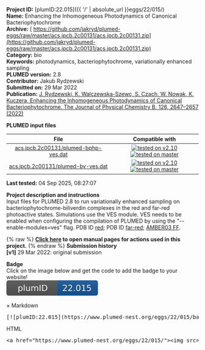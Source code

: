 **Project ID:** [plumID:22.015]({{ '/' | absolute_url }}eggs/22/015/)  
**Name:**  Enhancing the Inhomogeneous Photodynamics of Canonical Bacteriophytochrome  
**Archive:** [ https://github.com/jakryd/plumed-eggs/raw/master/acs.jpcb.2c00131/acs.jpcb.2c00131.zip](https://github.com/jakryd/plumed-eggs/raw/master/acs.jpcb.2c00131/acs.jpcb.2c00131.zip)  
**Category:**  bio  
**Keywords:**  photodynamics, bacteriophytochrome, variationally enhanced sampling  
**PLUMED version:**  2.8  
**Contributor:**  Jakub Rydzewski  
**Submitted on:** 29 Mar 2022  
**Publication:** [J. Rydzewski, K. Walczewska-Szewc, S. Czach, W. Nowak, K. Kuczera, Enhancing the Inhomogeneous Photodynamics of Canonical Bacteriophytochrome. The Journal of Physical Chemistry B. 126, 2647–2657 (2022)](http://dx.doi.org/10.1021/acs.jpcb.2c00131)  
  
**PLUMED input files**  
  
| File     | Compatible with |  
|:--------:|:--------:|  
| [acs.jpcb.2c00131/plumed-bphp-ves.dat](./data/acs.jpcb.2c00131/plumed-bphp-ves.dat.md) |  [![tested on v2.10](https://img.shields.io/badge/v2.10-passing-green.svg)](data/acs.jpcb.2c00131/plumed-bphp-ves.dat.plumed.stderr) [![tested on master](https://img.shields.io/badge/master-passing-green.svg)](data/acs.jpcb.2c00131/plumed-bphp-ves.dat.plumed_master.stderr) |  
| [acs.jpcb.2c00131/plumed-bv-ves.dat](./data/acs.jpcb.2c00131/plumed-bv-ves.dat.md) |  [![tested on v2.10](https://img.shields.io/badge/v2.10-passing-green.svg)](data/acs.jpcb.2c00131/plumed-bv-ves.dat.plumed.stderr) [![tested on master](https://img.shields.io/badge/master-passing-green.svg)](data/acs.jpcb.2c00131/plumed-bv-ves.dat.plumed_master.stderr) |  
  
**Last tested:**  04 Sep 2025, 08:27:07
  
**Project description and instructions**  
Input files for PLUMED 2.8 to run variationally enhanced sampling on bacteriophytochrome-biliverdin complexes in the red and far-red photoactive states. Simulations use the VES module. VES needs to be enabled when configuring the compilation of PLUMED by using the "--enable-modules=ves" flag. PDB ID [red](https://www.rcsb.org/structure/4O0P); PDB ID [far-red](https://www.rcsb.org/structure/4O01); [AMBER03 FF](https://doi.org/10.1021/acs.jpcb.9b01117). 

  
{% raw %}
<b><a href="https://www.plumed.org/doc-master/user-doc/html/actionlist/?actions=TORSION,BF_FOURIER,TD_UNIFORM,VES_LINEAR_EXPANSION,OPT_AVERAGED_SGD,PRINT" target="_blank">Click here</a> to open manual pages for actions used in this project.</b>
{% endraw %}
**Submission history**  
**[v1]** 29 Mar 2022: original submission  
  
**Badge**  
Click on the image below and get the code to add the badge to your website!  
<img src="./badge.svg" alt="plumeDnest:22.015" id="myBtn" class="badge">
<div id="myModal" class="modal">
  <div class="modal-content">
    <span class="close">&times;</span>
    Markdown<pre>[![plumID:22.015](https://www.plumed-nest.org/eggs/22/015/badge.svg)](https://www.plumed-nest.org/eggs/22/015/)</pre>
    HTML<pre>&lt;a href="https://www.plumed-nest.org/eggs/22/015/"&gt;&lt;img src="https://www.plumed-nest.org/eggs/22/015/badge.svg" alt="plumID:22.015"&gt;&lt;/a&gt;</pre>
  </div>
</div>
